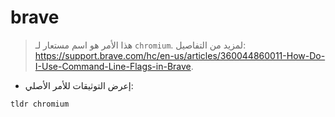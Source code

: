 # brave

> هذا الأمر هو اسم مستعار لـ `chromium`.
> لمزيد من التفاصيل: <https://support.brave.com/hc/en-us/articles/360044860011-How-Do-I-Use-Command-Line-Flags-in-Brave>.

- إعرض التوثيقات للأمر الأصلي:

`tldr chromium`
